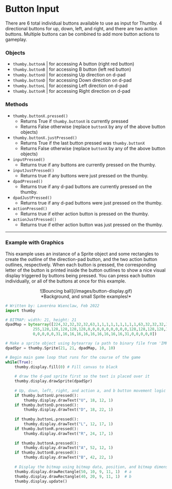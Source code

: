 # Button Input

There are 6 total individual buttons available to use as input for Thumby. 4 directional buttons for up, down, left, and right, and there are two action buttons. Multiple buttons can be combined to add more button actions to gameplay.

### Objects

* `thumby.buttonA` | for accessing A button (right red button)
* `thumby.buttonB` | for accessing B button (left red button)
* `thumby.buttonU` | for accessing Up direction on d-pad
* `thumby.buttonD` | for accessing Down direction on d-pad
* `thumby.buttonL` | for accessing Left direction on d-pad
* `thumby.buttonR` | for accessing Right direction on d-pad

### Methods
* `thumby.buttonX.pressed()` 
    * Returns True if `thumby.buttonX` is currently pressed
    * Returns False otherwise (replace `buttonX` by any of the above button objects)
* `thumby.buttonX.justPressed()`
    * Returns True if the last button pressed was `thumby.buttonX`
    * Returns False otherwise (replace `buttonX` by any of the above button objects)
* `inputPressed()`
    * Returns true if any buttons are currently pressed on the thumby.
* `inputJustPressed()`
    * Returns true if any buttons were just pressed on the thumby.
* `dpadPressed()`
    * Returns true if any d-pad buttons are currently pressed on the thumby.
* `dpadJustPressed()`
    * Returns true if any d-pad buttons were just pressed on the thumby.
* `actionPressed()`
    * Returns true if either action button is pressed on the thumby.
* `actionJustPressed()`
    * Returns true if either action button was just pressed on the thumby.


---

### Example with Graphics

This example uses an instance of a Sprite object and some rectangles to create the outline of the direction-pad button, and the two action button outlines, respectively. When each button is pressed, the corresponding letter of the button is printed inside the button outlines to show a nice visual display triggered by buttons being pressed. You can press each button individually, or all of the buttons at once for this example. 

<center>
![Bouncing ball](/images/button-display.gif)
</center>
<center>
*Background, and small Sprite examples!*
</center>

```py
# Written by: Laveréna Wienclaw, Feb 2022
import thumby

# BITMAP: width: 21, height: 21
dpadMap = bytearray([224,32,32,32,32,63,1,1,1,1,1,1,1,1,1,63,32,32,32,32,224,
            255,128,128,128,128,128,0,0,0,0,0,0,0,0,0,128,128,128,128,128,255,
            0,0,0,0,0,31,16,16,16,16,16,16,16,16,16,31,0,0,0,0,0])

# Make a sprite object using bytearray (a path to binary file from 'IMPORT SPRITE' is also valid)
dpadSpr = thumby.Sprite(21, 21, dpadMap, 10, 10)

# Begin main game loop that runs for the course of the game
while(True):
    thumby.display.fill(0) # Fill canvas to black
    
    # draw the d-pad sprite first so the text is placed over it
    thumby.display.drawSprite(dpadSpr) 
    
    # Up, down, left, right, and action a, and b button movement logic
    if thumby.buttonU.pressed():
        thumby.display.drawText("U", 18, 12, 1)
    if thumby.buttonD.pressed():
        thumby.display.drawText("D", 18, 22, 1)
    
    if thumby.buttonL.pressed():
        thumby.display.drawText("L", 12, 17, 1)
    if thumby.buttonR.pressed():
        thumby.display.drawText("R", 24, 17, 1)
        
    if thumby.buttonA.pressed():
        thumby.display.drawText("A", 52, 12, 1)
    if thumby.buttonB.pressed():
        thumby.display.drawText("B", 42, 22, 1)
    
    # Display the bitmap using bitmap data, position, and bitmap dimensions
    thumby.display.drawRectangle(50, 10, 9, 11, 1)  # a
    thumby.display.drawRectangle(40, 20, 9, 11, 1)  # b
    thumby.display.update()

```

